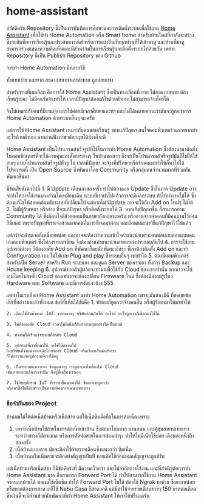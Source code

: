 # home-assistant
สวัสดีครับ
    Repository นี้เป็นการบันทึกการศึกษาและการติดตั้งระบบเพื่อใช้งาน [Home Assistant](https://www.home-assistant.io/) 
เพื่อใช้ทำ Home Automation หรือ Smart home สำหรับบ้านใหม่ที่กำลังจะสร้าง 
ซึ่งจะบันทึกการเรียนรู้และประสพการณ์สำหรับการแบ่งปันกับทุกท่านที่ได้เข้ามาดู 
และท่านที่มาดูสามารถร่วมแสดงความคิดเห็นและมีส่วนร่วมในการเรียนรู้และติดตั้งระบบไปด้วยกัน 
เพราะ Repository นี้เป็น Publish Repository ของ Github
    
การทำ Home Automation มีหลายวิธี 
    
ทั้งแบบง่าย และยาก 
สะดวกสบาย และลำบาก 
ถูกและแพง 

สำหรับทางที่ผมเลือก คือการใช้ Home Assistant 
ซึ่งเป็นทางเลือกที่ ยาก ไม่สะดวกสบาย ต้องเรียนรู้เยอะ 
ไม่มีคนรับจ้างทำให้ เวลามีปัญหาต้องแก้ไขด้วยตัวเอง 
ไม่สามารถจ้างใครได้ 

จึงไม่เหมาะกับคนที่มีงานยุ่ง และไม่ค่อยมีเวลาศึกษาและทำ 
และไม่ได้หมายความว่ามันจะถูกกว่าการ Home Automation ด้วยระบบอื่นๆ นะครับ
    
แต่การใช้ Home Assistant เหมาะกับคนชอบเรียนรู้ ชอบแก้ปัญหา สนใจคอมพิวเตอร์ และอยากทำอะไรด้วยตัวเอง
หากอ่านฟังภาษาอักกฤษได้บ้างก็จะดี 
    
Home Assistant เป็นโปรแกรมสำเร็จรูปที่ใช้ในการทำ Home Automation 
ซึ่งต้องนำมาติดตั้งในคอมพิวเตอร์ที่จะใช้ควบคุมและสั่งการต่างๆ ในบ้านของเรา 
ถึงจะเป็นโปรแกรมสำเร็จรูปมันก็ไม่ได้ใช้ง่ายๆ แบบโปรแกรมสำเร็จรูปทั่วๆ ไป 
เวลามีปัญหา จะจ้างที่ปรึกษาหรือจ้างคนมาทำให้ก็หาไม่ได้ 
โปรแกรมนี้ เป็น Open Source ซึ่งพัฒนาโดย Community 
หรือกลุ่มคนจำนวนมากที่ร่วมกันพัฒนาขึ้นมา 

มีข้อเสียดังต่อไปนี้
    1. มี Update เดือนละสองครั้ง ทำให้ต้องคอย Update 
ซึ่งในการ Update อาจจะทำให้การใช้ง่านบางส่วนไม่เหมือนเดิม 
ระบบที่เราทำไปแล้วอาจจะมีผลกระทบ ทำให้ทำงานไม่ได้ 
ซึ่งต้องแก้ไขให้สอดคล้องกับระบบที่เปลี่ยนไป 
แต่หากไม่ Update อาจจะใช้กับ Add on ใหม่ๆ ไม่ได้
    2. ไม่มีผู้รับเหมา หรือช่าง ที่จะแก้ปัญหา หรือติดตั้งระบบให้ 
    3. หากเกิดปัญหาขึ้น ก็สามารถถาม Community ได้
ซึ่งมีคนใจดีช่วยตอบเป็นภาษาอังกฤษนะครับ 
หรืออ่านจากคำตอบที่มีคนถามไว้ก่อนก็มีเยอะ 
เพราะปัญหาที่เราเจอส่วนมากคนอื่นเขาก็เจอมาก่อน 
และมีคนแนะนำวิธีแก้ปัญหาไว้ให้แล้ว 

แต่กว่าจะอ่านเจอก็เหนื่อยหน่อย 
และอาจจะต้องทำความเข้าใจคำแนะนำเพราะคนตอบเขาตอบแบบคนเก่งคอมพิวเตอร์ 
ซึ่งไม่ลงรายละเอียด 
จึงต้องอ่านคำแนะนำหลายแหล่งประกอบกันไป 
    4. การจะใช้งานอุปกรณ์ต่างๆ ก็ต้องอาศัย Add on ที่พัฒนาโดยนักพัฒนาอิสระ 
ที่เราต้องติดตั้ง Add on และทำ Configuration เอง 
ไม่ใช่แบบ Plug and play ซึ่งระบบอื่นๆ เขาทำได้ 
    5. ต้องมีคอมพิวเตอร์สำหรับเป็น Server สำหรับ Run ระบบเอง
และดูแล Server ของเราเอง ทั้งการ Backup และ House keeping
    6. อุปกรณ์บางตัวผู้ผลิตจะทำมาเพื่อใช้กับ Cloud ของเขาเท่านั้น 
หากเราจะใช้งานโดยไม่อาศัย Cloud ของเขาเราจะต้องเปลียน Firmware ใหม่ 
ซึ่งต้องมีความรู้เรื่อง Hardware และ Software และมีการงัดแงะบ้าง 555
    
แต่ทำไมเราเลือก Home Assistant มาทำ Home Automation เพราะมันต้องมีดี 
ที่ชดเชยข้อเสียที่กล่าวมาแล้วทั้งหมด ข้อดีที่เห็นได้ชัดคือ
    1. ทำเองก็ถูกกว่าจ้างคนอื่น หรือผู้รับเหมาให้มาทำให้
    
    2. เลือกใช้สินค้าพวก IoT จากหลายๆ บริษัทร่วมกันได้ อะไรดี อะไรถูกเราก็เลือกมาใช้ได้
    
    3. ไม่ต้องอาศัย Cloud เวลาไม่มีเน็ตก็ยังทำงานทุกอย่างได้เป็นปกติ
    
    4. ทำงานได้เร็วกว่าระบบที่อาศัย Cloud
    
    5. อุปกรณ์ที่เราซื้อมาใช้ จะใช้ได้ตรอดไป 
    ถึงบริษัทที่จำหน่ายจะเลิกให้บริการ Cloud หรือเรียกเก็บค่าบริการ 
    ก็ไม่กระทบกับอุปกรณ์ที่เราใช้อยู่
    
    6. เป็นระบบของเราเอง ข้อมูลต่างๆ เราดูแลเองไม่ต้องให้ Cloud 
    เช่นภาพจากกล้องวงจรปิด ก็อยู่ที่เครื่องเราเอง
    
    7. ใช้กับอุปกรณ์ IoT ที่เราทำขึ้นมาเองได้ ซึ่งอาจจะถูกกว่า 
    หรือหาซื้อไม่ได้เพราะเป็นความต้องการเฉพาะของเรา

    
### ข้อจำกันของ Project 
   บ้านผมไม่ได้ต่อเน็ตบ้านหรือเน็ตสาย แต่ใช้เน็ตซิมมือถือในการต่อเน็ต เพราะ
   1. เพราะเน็ตบ้านใช้สายในการต่อเน็ตเข้าบ้าน ซึ่งต่อมาไกลมาก ผ่านถนน และตู้ชุมสายหลายแห่ง 
   ระหว่างทางก็มักจะขาด หรือการตัดต่อสายในการซ่อมบำรุง ทำให้ไม่มีเน็ตใช้บ่อย เดือนละหนึ่งถึงสองครั้ง 
   2. เน็ตบ้านแบบสาย มักจะมีค่าใช้จ่ายรายเดือนซึ่งแพงกว่า ซิมเน็ต 
   3. เน็ตบ้านหรือเน็ตสายจะต้องทำสัญญาเป็นปี หากเลิกใช้ก่อนหมดสัญญาจะถูกปรับ
  
   แต่เน็ตบ้านหรือเน็ตสาย ก็มีข้อดีตรงที่ มีความเร็วกว่า และไม่จำกัดการใช้งาน และที่สำคัญต่อการทำ Home Assistant มาก
   คือสามารถ Forward Port ได้ ทำให้สามารถใช้งาน Home Assistant จากนอกบ้านได้ 
   พอผมใช้เน็ตซิม ทำให้ Forward Port ไม่ได้ ต้องใช้ Ngrok มาช่วย ซึ่งยากหน่อย 
   หรือหากต้องการสะดวกก็ใช้ Nabu Casa ก็สะดวกดี แต่มีค่าใช้จ่ายรายเดือนราวๆ 150 บาทต่อเดือน 
   ซึ่งเงินนี้จะมีส่วนช่วยนักพัฒนาที่ทำ Home Assistant ให้เราใช้ฟรีนะครับ
